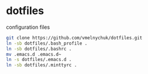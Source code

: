 dotfiles
========

configuration files
```sh
git clone https://github.com/vmelnychuk/dotfiles.git
ln -sb dotfiles/.bash_profile .
ln -sb dotfiles/.bashrc .
mv .emacs.d .emacs.d~
ln -s dotfiles/.emacs.d .
ln -sb dotfiles/.minttyrc .
```
